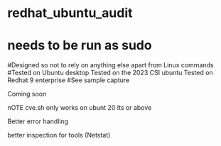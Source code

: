 # redhat_ubuntu_audit
# needs to be run as sudo
#Designed so not to rely on anything else apart from Linux commands 
#Tested on Ubuntu desktop
Tested on the 2023 CSI ubuntu
Tested on Redhat 9 enterprise
#See sample capture

Coming soon

nOTE cve.sh only works on ubunt 20 lts or above

Better error handling

better inspection for tools (Netstat)

